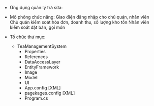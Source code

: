 * Ứng dụng quản lý trà sữa:
- Mô phỏng chức năng:
	Giao điện đăng nhập cho chủ quán, nhân viên
	Chủ quán kiểm soát hóa đơn, doanh thu, số lượng kho tồn
	Nhân viên kiểm soát đặt bàn, gọi món

- Tổ chức thư mục:
	- TeaManagementSystem
		- Properties
		- References
		- DataAccessLayer
		- EntityFramework
		- Image
		- Model
		- UI
		- App.config [XML]
		- pagekages.config [XML]
		- Program.cs